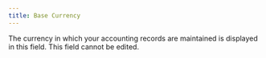 ```yaml
---
title: Base Currency
---
```



The currency in which your accounting records are maintained is displayed in this field. This field cannot be edited.
